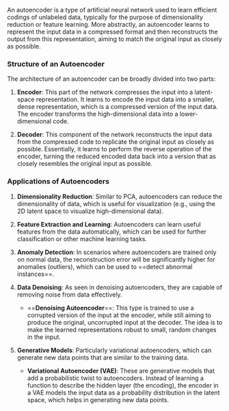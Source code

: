 An autoencoder is a type of artificial neural network used to learn efficient codings of unlabeled data, typically for the purpose of dimensionality reduction or feature learning. More abstractly, an autoencoder learns to represent the input data in a compressed format and then reconstructs the output from this representation, aiming to match the original input as closely as possible.

### Structure of an Autoencoder

The architecture of an autoencoder can be broadly divided into two parts:

1. **Encoder**: This part of the network compresses the input into a latent-space representation. It learns to encode the input data into a smaller, dense representation, which is a compressed version of the input data. The encoder transforms the high-dimensional data into a lower-dimensional code.
    
2. **Decoder**: This component of the network reconstructs the input data from the compressed code to replicate the original input as closely as possible. Essentially, it learns to perform the reverse operation of the encoder, turning the reduced encoded data back into a version that as closely resembles the original input as possible.

### Applications of Autoencoders

1. **Dimensionality Reduction**: Similar to PCA, autoencoders can reduce the dimensionality of data, which is useful for visualization (e.g., using the 2D latent space to visualize high-dimensional data).
    
2. **Feature Extraction and Learning**: Autoencoders can learn useful features from the data automatically, which can be used for further classification or other machine learning tasks.
    
3. **Anomaly Detection**: In scenarios where autoencoders are trained only on normal data, the reconstruction error will be significantly higher for anomalies (outliers), which can be used to ==detect abnormal instances==.
    
4. **Data Denoising**: As seen in denoising autoencoders, they are capable of removing noise from data effectively.
   - ==**Denoising Autoencoder**==: This type is trained to use a corrupted version of the input at the encoder, while still aiming to produce the original, uncorrupted input at the decoder. The idea is to make the learned representations robust to small, random changes in the input.
    
5. **Generative Models**: Particularly variational autoencoders, which can generate new data points that are similar to the training data.
   - **Variational Autoencoder (VAE)**: These are generative models that add a probabilistic twist to autoencoders. Instead of learning a function to describe the hidden layer (the encoding), the encoder in a VAE models the input data as a probability distribution in the latent space, which helps in generating new data points.
